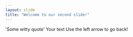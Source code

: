 ```yaml
---
layout: slide
title: "Welcome to our second slide!"
---
```


'Some witty quote'
Your text
Use the left arrow to go back!
